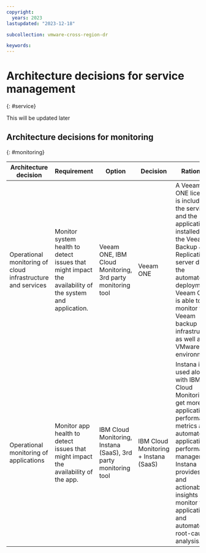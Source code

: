 ```yaml
---
copyright:
  years: 2023
lastupdated: "2023-12-18"

subcollection: vmware-cross-region-dr

keywords:
---
```


# Architecture decisions for service management

{: \#service}

This will be updated later

## Architecture decisions for monitoring

{: \#monitoring}

| Architecture decision                                       | Requirement                                                                                              | Option                                                          | Decision                              | Rationale                                                                                                                                                                                                                                                 |
|-------------------------------------------------------------|----------------------------------------------------------------------------------------------------------|-----------------------------------------------------------------|---------------------------------------|-----------------------------------------------------------------------------------------------------------------------------------------------------------------------------------------------------------------------------------------------------------|
| Operational monitoring of cloud infrastructure and services | Monitor system health to detect issues that might impact the availability of the system and application. | Veeam ONE, IBM Cloud Monitoring, 3rd party monitoring tool      | Veeam ONE                             | A Veeam ONE license is included in the service and the application is installed on the Veeam Backup & Replication server during the automated deployment. Veeam ONE, is able to monitor the Veeam backup infrastructure as well as the VMware environment |
| Operational monitoring of applications                      | Monitor app health to detect issues that might impact the availability of the app.                       | IBM Cloud Monitoring, Instana (SaaS), 3rd party monitoring tool | IBM Cloud Monitoring + Instana (SaaS) | Instana is used along with IBM Cloud Monitoring to get more application performance metrics and automate application performance management. Instana provides data and actionable insights to monitor the applications and automate root-cause analysis.  |
